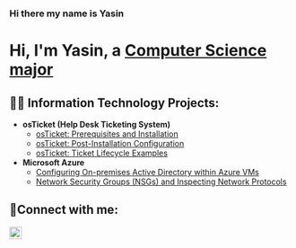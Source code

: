 ### Hi there my name is Yasin

<h1>Hi, I'm Yasin, a <a href="https://linkedin.com/in/yasin-kone-4755a1247/">Computer Science major</a></h1>

<h2>👨‍💻 Information Technology Projects:</h2>

- <b>osTicket (Help Desk Ticketing System)</b>
  - [osTicket: Prerequisites and Installation](https://github.com/YasinKone/osticket-prereqs)
  - [osTicket: Post-Installation Configuration](https://github.com/YasinKone/post-install-config)
  - [osTicket: Ticket Lifecycle Examples](https://github.com/YasinKone/ticket-lifecycle)
- <b>Microsoft Azure</b>
  - [Configuring On-premises Active Directory within Azure VMs](https://github.com/joshmadakorcc/configure-ad)
  - [Network Security Groups (NSGs) and Inspecting Network Protocols](https://github.com/joshmadakorcc/azure-network-protocols)

<h2>🤳Connect with me:</h2>


[<img align="left" alt="Josh | LinkedIn" width="22px" src="https://cdn.jsdelivr.net/npm/simple-icons@v3/icons/linkedin.svg" />][linkedin]



[linkedin]: https://linkedin.com/in/yasin-kone-4755a1247/
